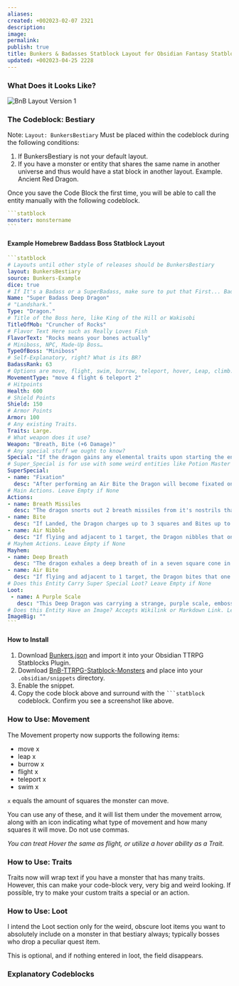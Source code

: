 ```yaml
---
aliases: 
created: +002023-02-07 2321
description: 
image: 
permalink: 
publish: true
title: Bunkers & Badasses Statblock Layout for Obsidian Fantasy Statblocks Plugin
updated: +002023-04-25 2228
---
```

### What Does it Looks Like?

![BnB Layout Version 1](_image/Bunkers%20and%20Badasses%20for%20Fantasy%20Statblocks%20Readme_image_1.png)

### The Codeblock: Bestiary

Note: `Layout: BunkersBestiary` Must be placed within the codeblock during the following conditions:
1. If BunkersBestiary is not your default layout.
2. If you have a monster or entity that shares the same name in another universe and thus would have a stat block in another layout. Example. Ancient Red Dragon.

Once you save the Code Block the first time, you will be able to call the entity manually with the following codeblock.

````yaml
```statblock
monster: monstername
```
````

#### Example Homebrew Baddass Boss Statblock Layout

````yaml
```statblock
# Layouts until other style of releases should be BunkersBestiary
layout: BunkersBestiary
source: Bunkers-Example
dice: true
# If It's a Badass or a SuperBadass, make sure to put that First... Badass Potion Master... SuperBadass Treant
Name: "Super Badass Deep Dragon"
# "Landshark."
Type: "Dragon."
# Title of the Boss here, like King of the Hill or Wakisobi
TitleOfMob: "Cruncher of Rocks"
# Flavor Text Here such as Really Loves Fish
FlavorText: "Rocks means your bones actually"
# Miniboss, NPC, Made-Up Boss…
TypeOfBoss: "Miniboss"
# Self-Explanatory, right? What is its BR?
BadassRank: 63
# Options are move, flight, swim, burrow, teleport, hover, Leap, climb.
MovementType: "move 4 flight 6 teleport 2"
# Hitpoints
Health: 600
# Shield Points
Shield: 150
# Armor Points
Armor: 100
# Any existing Traits.
Traits: Large.
# What weapon does it use?
Weapon: "Breath, Bite (+6 Damage)"
# Any special stuff we ought to know?
Special: "If the dragon gains any elemental traits upon starting the encounter, it will gain elemental aura with a range of three squares, dealing 2d6 (2d6) elemental trait damage to all creatures besides itself per turn."
# Super_Special is for use with some weird entities like Potion Master and some Bosses. Usually leave the name blank as "".
SuperSpecial:
- name: "Fixation"
  desc: "After performing an Air Bite the Dragon will become fixated on the target for two turns, and will pursue the target up to its maximum flight speed per turn."
# Main Actions. Leave Empty if None
Actions:
- name: Breath Missiles
  desc: "The dragon snorts out 2 breath missiles from it's nostrils that target the nearest two players who are not in full cover. The missiles move at the speed of dragon's teleport. If the missiles connect to their target(s), they deal 1d20 (1d2) Cryoshock damage and apply [[Slow]]."
- name: Bite
  desc: "If Landed, the Dragon charges up to 3 squares and Bites up to 2 adjacent targets for 2d10+3 (3d10+3) Damage per Bite."
- name: Air Nibble
  desc: "If flying and adjacent to 1 target, the Dragon nibbles that one target for 2d10 (1d10) Damage. The dragon has a 1d4 (1d4) chance of following the target next turn."
# Mayhem Actions. Leave Empty if None
Mayhem: 
- name: Deep Breath
  desc: "The dragon exhales a deep breath of in a seven square cone in front of it, dealing 7d6 (7d6) Cryoshock damage. This ability costs two mayhem points." 
- name: Air Bite
  desc: "If flying and adjacent to 1 target, the Dragon bites that one target for 4d10 (4d10) Damage. The dragon enter _fixation_."
# Does this Entity Carry Super Special Loot? Leave Empty if None
Loot:
 - name: A Purple Scale
   desc: "This Deep Dragon was carrying a strange, purple scale, embossed with a series of scratches."
# Does this Entity Have an Image? Accepts Wikilink or Markdown Link. Leave Empty if None
ImageBig: ""
```
````

#### How to Install

1. Download [Bunkers.json](Bunkers.json) and import it into your Obsidian TTRPG Statblocks Plugin.
2. Download [BnB-TTRPG-Statblock-Monsters](BnB-TTRPG-Statblock-Monsters.css) and place into your `.obsidian/snippets` directory.
3. Enable the snippet.
4. Copy the code block above and surround with the ` ```statblock ` codeblock. Confirm you see a screenshot like above.

### How to Use: Movement

The Movement property now supports the following items:

- move x
- leap x
- burrow x
- flight x
- teleport x
- swim x

`x` equals the amount of squares the monster can move.

You can use any of these, and it will list them under the movement arrow, along with an icon indicating what type of movement and how many squares it will move. Do not use commas.

*You can treat Hover the same as flight, or utilize a hover ability as a Trait.*

### How to Use: Traits

Traits now will wrap text if you have a monster that has many traits. However, this can make your code-block very, very big and weird looking. If possible, try to make your custom traits a special or an action.

### How to Use: Loot

I intend the Loot section only for the weird, obscure loot items you want to absolutely include on a monster in that bestiary always; typically bosses who drop a peculiar quest item.

This is optional, and if nothing entered in loot, the field disappears.

### Explanatory Codeblocks
